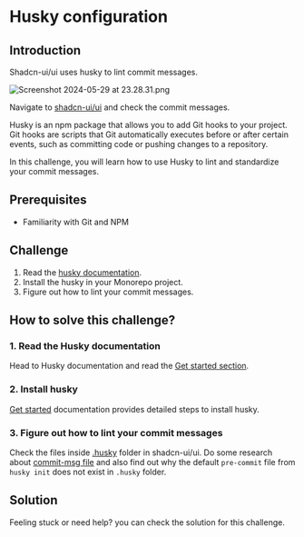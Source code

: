 # Husky configuration

## Introduction

Shadcn-ui/ui uses husky to lint commit messages.

![Screenshot 2024-05-29 at 23.28.31.png](https://strapi-8c8i.onrender.com/uploads/Screenshot_2024_05_29_at_23_28_31_540fb23e2a.png)

Navigate to [shadcn-ui/ui](https://github.com/shadcn-ui/ui) and check the commit messages.

Husky is an npm package that allows you to add Git hooks to your project. Git hooks are scripts that Git automatically executes before or after certain events, such as committing code or pushing changes to a repository.

In this challenge, you will learn how to use Husky to lint and standardize your commit messages.

## Prerequisites

- Familiarity with Git and NPM

## Challenge

1. Read the [husky documentation](https://typicode.github.io/husky/).
2. Install the husky in your Monorepo project.
3. Figure out how to lint your commit messages.

## How to solve this challenge?

### 1. Read the Husky documentation

Head to Husky documentation and read the [Get started section](https://typicode.github.io/husky/get-started.html).

### 2. Install husky

[Get started](https://typicode.github.io/husky/get-started.html) documentation provides detailed steps to install husky.

### 3. Figure out how to lint your commit messages

Check the files inside [.husky](https://github.com/shadcn-ui/ui/tree/main/.husky) folder in shadcn-ui/ui. Do some research about [commit-msg file](https://github.com/shadcn-ui/ui/blob/main/.husky/commit-msg) and also find out why the default `pre-commit` file from `husky init` does not exist in `.husky` folder.

## Solution

Feeling stuck or need help? you can check the solution for this challenge.
